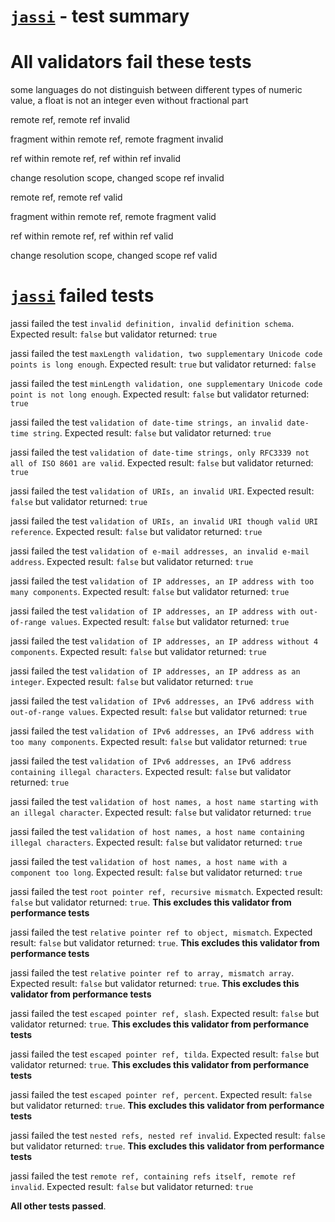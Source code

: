 # [`jassi`](https://github.com/iclanzan/jassi) - test summary

# All validators fail these tests

some languages do not distinguish between different types of numeric value, a float is not an integer even without fractional part

remote ref, remote ref invalid

fragment within remote ref, remote fragment invalid

ref within remote ref, ref within ref invalid

change resolution scope, changed scope ref invalid

remote ref, remote ref valid

fragment within remote ref, remote fragment valid

ref within remote ref, ref within ref valid

change resolution scope, changed scope ref valid


# [`jassi`](https://github.com/iclanzan/jassi) failed tests

jassi failed the test `invalid definition, invalid definition schema`. Expected result: `false` but validator returned: `true`

jassi failed the test `maxLength validation, two supplementary Unicode code points is long enough`. Expected result: `true` but validator returned: `false`

jassi failed the test `minLength validation, one supplementary Unicode code point is not long enough`. Expected result: `false` but validator returned: `true`

jassi failed the test `validation of date-time strings, an invalid date-time string`. Expected result: `false` but validator returned: `true`

jassi failed the test `validation of date-time strings, only RFC3339 not all of ISO 8601 are valid`. Expected result: `false` but validator returned: `true`

jassi failed the test `validation of URIs, an invalid URI`. Expected result: `false` but validator returned: `true`

jassi failed the test `validation of URIs, an invalid URI though valid URI reference`. Expected result: `false` but validator returned: `true`

jassi failed the test `validation of e-mail addresses, an invalid e-mail address`. Expected result: `false` but validator returned: `true`

jassi failed the test `validation of IP addresses, an IP address with too many components`. Expected result: `false` but validator returned: `true`

jassi failed the test `validation of IP addresses, an IP address with out-of-range values`. Expected result: `false` but validator returned: `true`

jassi failed the test `validation of IP addresses, an IP address without 4 components`. Expected result: `false` but validator returned: `true`

jassi failed the test `validation of IP addresses, an IP address as an integer`. Expected result: `false` but validator returned: `true`

jassi failed the test `validation of IPv6 addresses, an IPv6 address with out-of-range values`. Expected result: `false` but validator returned: `true`

jassi failed the test `validation of IPv6 addresses, an IPv6 address with too many components`. Expected result: `false` but validator returned: `true`

jassi failed the test `validation of IPv6 addresses, an IPv6 address containing illegal characters`. Expected result: `false` but validator returned: `true`

jassi failed the test `validation of host names, a host name starting with an illegal character`. Expected result: `false` but validator returned: `true`

jassi failed the test `validation of host names, a host name containing illegal characters`. Expected result: `false` but validator returned: `true`

jassi failed the test `validation of host names, a host name with a component too long`. Expected result: `false` but validator returned: `true`

jassi failed the test `root pointer ref, recursive mismatch`. Expected result: `false` but validator returned: `true`. **This excludes this validator from performance tests**

jassi failed the test `relative pointer ref to object, mismatch`. Expected result: `false` but validator returned: `true`. **This excludes this validator from performance tests**

jassi failed the test `relative pointer ref to array, mismatch array`. Expected result: `false` but validator returned: `true`. **This excludes this validator from performance tests**

jassi failed the test `escaped pointer ref, slash`. Expected result: `false` but validator returned: `true`. **This excludes this validator from performance tests**

jassi failed the test `escaped pointer ref, tilda`. Expected result: `false` but validator returned: `true`. **This excludes this validator from performance tests**

jassi failed the test `escaped pointer ref, percent`. Expected result: `false` but validator returned: `true`. **This excludes this validator from performance tests**

jassi failed the test `nested refs, nested ref invalid`. Expected result: `false` but validator returned: `true`. **This excludes this validator from performance tests**

jassi failed the test `remote ref, containing refs itself, remote ref invalid`. Expected result: `false` but validator returned: `true`

**All other tests passed**.
